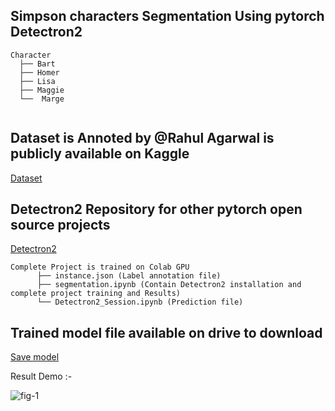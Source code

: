 ## Simpson characters Segmentation Using pytorch Detectron2 
```
Character
  ├── Bart
  ├── Homer
  ├── Lisa
  ├── Maggie
  └──  Marge
  
```
## Dataset is Annoted by @Rahul Agarwal is publicly available on Kaggle
[Dataset](https://www.kaggle.com/mlwhiz/simpsons-main-characters)

## Detectron2 Repository for other pytorch open source projects
[Detectron2](https://github.com/facebookresearch/detectron2)
 
```
Complete Project is trained on Colab GPU 
      ├── instance.json (Label annotation file)
      ├── segmentation.ipynb (Contain Detectron2 installation and complete project training and Results)
      └── Detectron2_Session.ipynb (Prediction file)

```
## Trained model file available on drive to download
[Save model](https://drive.google.com/drive/folders/10_PjbGmQ2Jg5f2ryz4MNQzysSnRnzCY3?usp=sharing)


Result Demo :-

![fig-1](https://user-images.githubusercontent.com/58046531/96368374-313d2700-1171-11eb-935c-12595513f291.jpg)
